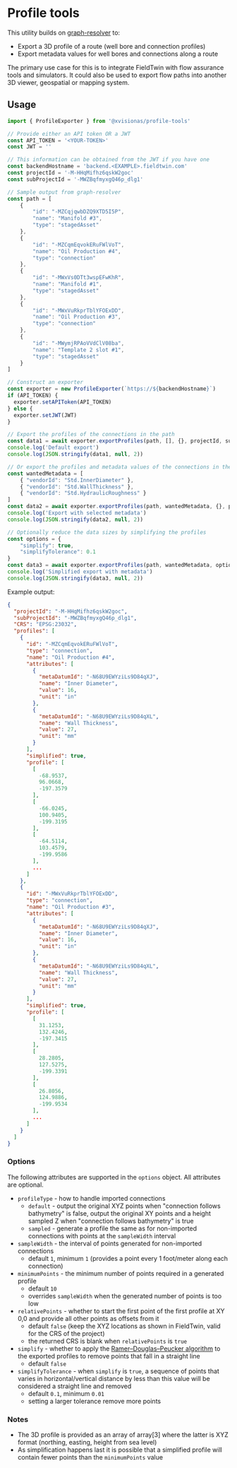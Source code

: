 # Profile tools

This utility builds on [graph-resolver](../graph-resolver/) to:

* Export a 3D profile of a route (well bore and connection profiles)
* Export metadata values for well bores and connections along a route

The primary use case for this is to integrate FieldTwin with flow assurance tools and simulators.
It could also be used to export flow paths into another 3D viewer, geospatial or mapping system.

## Usage

```js
import { ProfileExporter } from '@xvisionas/profile-tools'

// Provide either an API token OR a JWT
const API_TOKEN = '<YOUR-TOKEN>'
const JWT = ''

// This information can be obtained from the JWT if you have one
const backendHostname = 'backend.<EXAMPLE>.fieldtwin.com'
const projectId = '-M-HHqMifhz6qskW2goc'
const subProjectId = '-MWZBqfmyxgQ46p_dlg1'

// Sample output from graph-resolver
const path = [
    {
        "id": "-MZCqjqwbDZQ9XTD5I5P",
        "name": "Manifold #3",
        "type": "stagedAsset"
    },
    {
        "id": "-MZCqmEqvokERuFWlVoT",
        "name": "Oil Production #4",
        "type": "connection"
    },
    {
        "id": "-MWxVs0DTt3wspEFwKhR",
        "name": "Manifold #1",
        "type": "stagedAsset"
    },
    {
        "id": "-MWxVuRkprTblYFOExDD",
        "name": "Oil Production #3",
        "type": "connection"
    },
    {
        "id": "-MWymjRPAoVVdClV08ba",
        "name": "Template 2 slot #1",
        "type": "stagedAsset"
    }
]

// Construct an exporter
const exporter = new ProfileExporter(`https://${backendHostname}`)
if (API_TOKEN) {
  exporter.setAPIToken(API_TOKEN)
} else {
  exporter.setJWT(JWT)
}

// Export the profiles of the connections in the path
const data1 = await exporter.exportProfiles(path, [], {}, projectId, subProjectId)
console.log('Default export')
console.log(JSON.stringify(data1, null, 2))

// Or export the profiles and metadata values of the connections in the path
const wantedMetadata = [
    { "vendorId": "Std.InnerDiameter" },
    { "vendorId": "Std.WallThickness" },
    { "vendorId": "Std.HydraulicRoughness" }
]
const data2 = await exporter.exportProfiles(path, wantedMetadata, {}, projectId, subProjectId)
console.log('Export with selected metadata')
console.log(JSON.stringify(data2, null, 2))

// Optionally reduce the data sizes by simplifying the profiles
const options = {
    "simplify": true,
    "simplifyTolerance": 0.1
}
const data3 = await exporter.exportProfiles(path, wantedMetadata, options, projectId, subProjectId)
console.log('Simplified export with metadata')
console.log(JSON.stringify(data3, null, 2))
```

Example output:

```json
{
  "projectId": "-M-HHqMifhz6qskW2goc",
  "subProjectId": "-MWZBqfmyxgQ46p_dlg1",
  "CRS": "EPSG:23032",
  "profiles": [
    {
      "id": "-MZCqmEqvokERuFWlVoT",
      "type": "connection",
      "name": "Oil Production #4",
      "attributes": [
        {
          "metaDatumId": "-N68U9EWYziLs9D84qXJ",
          "name": "Inner Diameter",
          "value": 16,
          "unit": "in"
        },
        {
          "metaDatumId": "-N68U9EWYziLs9D84qXL",
          "name": "Wall Thickness",
          "value": 27,
          "unit": "mm"
        }
      ],
      "simplified": true,
      "profile": [
        [
          -68.9537,
          96.0668,
          -197.3579
        ],
        [
          -66.0245,
          100.9405,
          -199.3195
        ],
        [
          -64.5114,
          103.4579,
          -199.9586
        ],
        ...
      ]
    },
    {
      "id": "-MWxVuRkprTblYFOExDD",
      "type": "connection",
      "name": "Oil Production #3",
      "attributes": [
        {
          "metaDatumId": "-N68U9EWYziLs9D84qXJ",
          "name": "Inner Diameter",
          "value": 16,
          "unit": "in"
        },
        {
          "metaDatumId": "-N68U9EWYziLs9D84qXL",
          "name": "Wall Thickness",
          "value": 27,
          "unit": "mm"
        }
      ],
      "simplified": true,
      "profile": [
        [
          31.1253,
          132.4246,
          -197.3415
        ],
        [
          28.2805,
          127.5275,
          -199.3391
        ],
        [
          26.8056,
          124.9886,
          -199.9534
        ],
        ...
      ]
    }
  ]
}
```

### Options

The following attributes are supported in the `options` object.
All attributes are optional.

* `profileType` - how to handle imported connections
  * `default` - output the original XYZ points when "connection follows bathymetry" is false,
    output the original XY points and a height sampled Z when "connection follows bathymetry" is true
  * `sampled` - generate a profile the same as for non-imported connections with points at the `sampleWidth` interval
* `sampleWidth` - the interval of points generated for non-imported connections
  * default `1`, minimum `1` (provides a point every 1 foot/meter along each connection)
* `minimumPoints` - the minimum number of points required in a generated profile
  * default `10`
  * overrides `sampleWidth` when the generated number of points is too low
* `relativePoints` - whether to start the first point of the first profile at XY 0,0 and provide
   all other points as offsets from it
  * default `false` (keep the XYZ locations as shown in FieldTwin, valid for the CRS of the project)
  * the returned CRS is blank when `relativePoints` is `true`
* `simplify` - whether to apply the [Ramer–Douglas–Peucker algorithm](https://en.wikipedia.org/wiki/Ramer%E2%80%93Douglas%E2%80%93Peucker_algorithm)
  to the exported profiles to remove points that fall in a straight line
  * default `false`
* `simplifyTolerance` - when `simplify` is `true`, a sequence of points that varies in horizontal/vertical
  distance by less than this value will be considered a straight line and removed
  * default `0.1`, minimum `0.01`
  * setting a larger tolerance remove more points

### Notes

* The 3D profile is provided as an array of array[3] where the latter is XYZ format
  (northing, easting, height from sea level)
* As simplification happens last it is possible that a simplified profile will contain fewer points
  than the `minimumPoints` value
